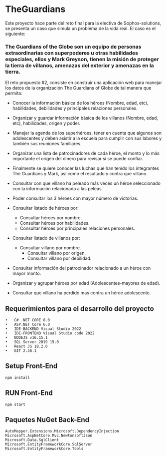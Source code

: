 # TheGuardians 

Este proyecto hace parte del reto final para la electiva de Sophos-solutions, se presenta un caso que simula un problema de la vida real. El caso es el siguiente:

### The Guardians of the Globe son un equipo de personas extraordinarias con superpoderes u otras habilidades especiales, ellos y Mark Greyson, tienen la misión de proteger la tierra de villanos, amenazas del exterior y amenazas en la tierra. 

El reto propuesto #2, consiste en construir una aplicación web para manejar los datos de la organización The Guardians of Globe de tal manera que permita: 

- Conocer la información básica de los héroes (Nombre, edad, etc), habilidades, debilidades y principales relaciones personales. 
- Organizar y guardar información básica de los villanos (Nombre, edad, etc), habilidades, origen y poder. 
- Manejar la agenda de los superhéroes, tener en cuenta que algunos son adolescentes y deben asistir a la escuela para cumplir con sus labores y también sus reuniones familiares. 
- Organizar una lista de patrocinadores de cada héroe, el monto y lo más importante el origen del dinero para revisar si se puede confiar. 
- Finalmente se quiere conocer las luchas que han tenido los integrantes The Guardians y Mark, así como el resultado y contra que villano. 
- Consultar con que villano ha peleado más veces un héroe seleccionado con la información relacionada a las peleas.
- Poder consultar los 3 héroes con mayor número de victorias.

- Consultar listado de héroes por:
  - Consultar héroes por nombre.
  - Consultar héroes por habilidades.
  - Consultar héroes por principales relaciones personales.
  
 - Consultar listado de villanos por:
   - Consultar villano por nombre.
	 - Consultar villano por origen.
	 - Consultar villano por debilidad.
  
-	Consultar información del patrocinador relacionado a un héroe con mayor monto.
-	Organizar y agrupar héroes por edad (Adolescentes-mayores de edad).
-	Consultar que villano ha perdido mas contra un héroe adolescente.


## Requerimientos para el desarrollo del proyecto

```
•	C# .NET CORE 8.0
•	ASP.NET Core 6.0
•	IDE-BACKEND Visual Studio 2022
•	IDE-FRONTEND Visual Studio code 2022
•	NODEJS v16.15.1
•	SQL Server 2019 15.0
•	React JS 18.2.0
•	GIT 2.36.1
```

## Setup Front-End
```
npm install
```
## RUN Front-End
```
npm start
```
## Paquetes NuGet Back-End
```
AutoMapper.Extensions.Microsoft.DependencyInjection
Microsoft.AspNetCore.Mvc.NewtonsoftJson
Microsoft.Data.SqlClient
Microsoft.EntityFrameworkCore.SqlServer
Microsoft.EntityFrameworkCore.Tools
```
